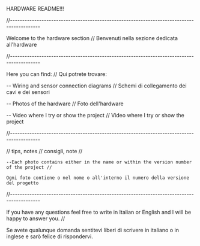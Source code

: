 HARDWARE README!!!

//------------------------------------------------------------------------------------------

Welcome to the hardware section // Benvenuti nella sezione dedicata all'hardware

//------------------------------------------------------------------------------------------


Here you can find: // Qui potrete trovare:

  -- Wiring and sensor connection diagrams // Schemi di collegamento dei cavi e dei sensori
  
  -- Photos of the hardware // Foto dell'hardware
  
  -- Video where I try or show the project // Video where I try or show the project
  



//------------------------------------------------------------------------------------------

// tips, notes // consigli, note //

    --Each photo contains either in the name or within the version number of the project //
  
    Ogni foto contiene o nel nome o all'interno il numero della versione del progetto
     
//------------------------------------------------------------------------------------------

If you have any questions feel free to write in Italian or English and I will be happy to answer you. //

Se avete qualunque domanda sentitevi liberi di scrivere in italiano o in inglese e sarò felice di rispondervi.
